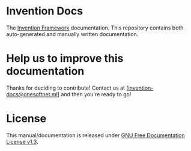# Invention Docs
The [Invention Framework](github.com/onesoft-sudo/invention-framework/) documentation.
This repository contains both auto-generated and manually written documentation.

# Help us to improve this documentation
Thanks for deciding to contribute! Contact us at [invention-docs@onesoftnet.ml] and then you're ready to go!

# License
This manual/documentation is released under [GNU Free Documentation License v1.3](https://www.gnu.org/licenses/fdl-1.3.en.html).
